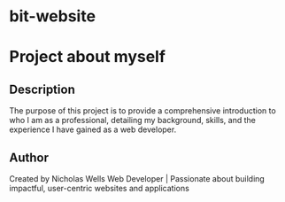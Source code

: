 # bit-website
# Project about myself

## Description
The purpose of this project is to provide a comprehensive introduction to who I am as a professional, detailing my background, skills, and the experience I have gained as a web developer.

## Author
Created by Nicholas Wells
Web Developer | Passionate about building impactful, user-centric websites and applications
